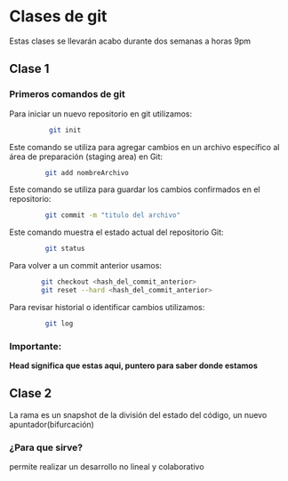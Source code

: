 # Clases de git
Estas clases se llevarán acabo durante dos semanas a horas 9pm

## Clase 1
### Primeros comandos de git
Para iniciar un nuevo repositorio en git utilizamos:

```bash
          git init
```
Este comando se utiliza para agregar cambios en un archivo específico al área de preparación (staging area) en Git:

```bash
         git add nombreArchivo
```

 Este comando se utiliza para guardar los cambios confirmados en el repositorio:
```bash
         git commit -m "titulo del archivo"
```

Este comando muestra el estado actual del repositorio Git:
```bash
         git status
```

Para volver a un commit anterior usamos:
```bash
        git checkout <hash_del_commit_anterior>
        git reset --hard <hash_del_commit_anterior>
```           

Para revisar historial o identificar cambios utilizamos:
```bash
         git log
```
### Importante:

**Head significa que estas aqui, puntero para saber donde estamos**

## Clase 2
La rama es un snapshot de la división del estado del código, un nuevo apuntador(bifurcación)
### ¿Para que sirve?
permite realizar un desarrollo no lineal y colaborativo